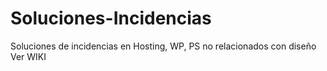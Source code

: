 # Soluciones-Incidencias
Soluciones de incidencias en Hosting, WP, PS no relacionados con diseño
Ver WIKI
